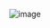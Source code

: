 
![image](https://user-images.githubusercontent.com/94230294/142981295-14882644-2000-4e26-a9f0-8244a31da3f3.png)
